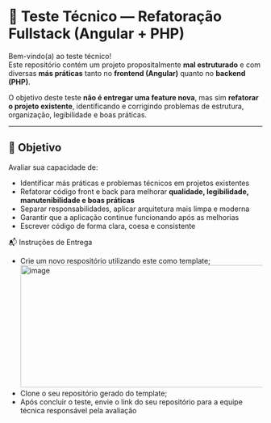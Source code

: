 # 🧪 Teste Técnico — Refatoração Fullstack (Angular + PHP)


Bem-vindo(a) ao teste técnico!  
Este repositório contém um projeto propositalmente **mal estruturado** e com diversas **más práticas** tanto no **frontend (Angular)** quanto no **backend (PHP)**.

O objetivo deste teste **não é entregar uma feature nova**, mas sim **refatorar o projeto existente**, identificando e corrigindo problemas de estrutura, organização, legibilidade e boas práticas.

---

## 🎯 Objetivo

Avaliar sua capacidade de:

- Identificar más práticas e problemas técnicos em projetos existentes
- Refatorar código front e back para melhorar **qualidade, legibilidade, manutenibilidade e boas práticas**
- Separar responsabilidades, aplicar arquitetura mais limpa e moderna
- Garantir que a aplicação continue funcionando após as melhorias
- Escrever código de forma clara, coesa e consistente

📬 Instruções de Entrega
- Crie um novo respositório utilizando este como template;
  <img width="1285" height="242" alt="image" src="https://github.com/user-attachments/assets/093203bc-88d3-4806-b688-877369d0bfec" />
- Clone o seu repositório gerado do template;
- Após concluir o teste, envie o link do seu repositório para a equipe técnica responsável pela avaliação
